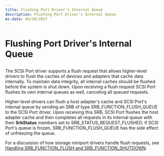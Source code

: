 ```yaml
---
title: Flushing Port Driver's Internal Queue
description: Flushing Port Driver's Internal Queue
ms.date: 04/20/2017
---
```


# Flushing Port Driver's Internal Queue


## <span id="ddk_flushing_port_driver_s_internal_queue_kg"></span><span id="DDK_FLUSHING_PORT_DRIVER_S_INTERNAL_QUEUE_KG"></span>


The SCSI Port driver supports a flush request that allows higher-level drivers to flush the caches of devices and adapters that cache data internally. To maintain data integrity, all internal caches should be flushed before the system is shut down. Upon receiving a flush request SCSI Port flushes its own internal queues as well, canceling all queued requests.

Higher-level drivers can flush a host adapter's cache and SCSI Port's internal queue by sending an SRB of type SRB\_FUNCTION\_FLUSH\_QUEUE to the SCSI Port driver. Upon receiving this SRB, SCSI Port flushes the host adapter cache and then completes all requests in its internal queue with their **SrbStatus** members set to SRB\_STATUS\_REQUEST\_FLUSHED. If SCSI Port's queue is frozen, SRB\_FUNCTION\_FLUSH\_QUEUE has the side effect of unfreezing the queue.

For a discussion of how storage miniport drivers handle flush requests, see [Handling SRB\_FUNCTION\_FLUSH and SRB\_FUNCTION\_SHUTDOWN](handling-srb-function-flush-and-srb-function-shutdown.md).

 

 




